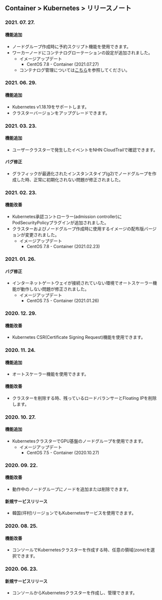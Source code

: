 ## Container > Kubernetes > リリースノート

### 2021. 07. 27.

#### 機能追加

* ノードグループ作成時に予約スクリプト機能を使用できます。
* ワーカーノードにコンテナログローテーションの設定が追加されました。
    * イメージアップデート
        * CentOS 7.8 - Container (2021.07.27)
    * コンテナログ管理については[こちら](/Container/Kubernetes/ko/troubleshooting-guide)を参照してください。

### 2021. 06. 29.

#### 機能追加

* Kubernetes v1.18.19をサポートします。
* クラスターバージョンをアップグレードできます。

### 2021. 03. 23.

#### 機能追加

* ユーザークラスターで発生したイベントをNHN CloudTrailで確認できます。

#### バグ修正
* グラフィックが最適化されたインスタンスタイプ(g2)でノードグループを作成した時、正常に初期化されない問題が修正されました。

### 2021. 02. 23.

#### 機能改善
* Kubernetes承認コントローラー(admission controller)にPodSecurityPolicyプラグインが追加されました。
* クラスターおよびノードグループ作成時に使用するイメージの配布版バージョンが変更されました。
    * イメージアップデート
        * CentOS 7.8 - Container (2021.02.23)

### 2021. 01. 26.
#### バグ修正
* インターネットゲートウェイが接続されていない環境でオートスケーラー機能が動作しない問題が修正されました。
    * イメージアップデート
        * CentOS 7.5 - Container (2021.01.26)

### 2020. 12. 29.
#### 機能改善
* Kubernetes CSR(Certificate Signing Request)機能を使用できます。

### 2020. 11. 24.
#### 機能追加
* オートスケーラー機能を使用できます。

#### 機能改善
* クラスターを削除する時、残っているロードバランサーとFloating IPを削除します。

### 2020. 10. 27.
#### 機能追加
* KubernetesクラスターでGPU基盤のノードグループを使用できます。 
    * イメージアップデート
        * CentOS 7.5 - Container (2020.10.27)

### 2020. 09. 22.
#### 機能改善
* 動作中のノードグループにノードを追加または削除できます。 

#### 新規サービスリリース
* 韓国(坪村)リージョンでもKubernetesサービスを使用できます。

### 2020. 08. 25.
#### 機能改善
* コンソールでKubernetesクラスターを作成する時、任意の領域(zone)を選択できます。

### 2020. 06. 23.
#### 新規サービスリリース
* コンソールからKubernetesクラスターを作成し、管理できます。

